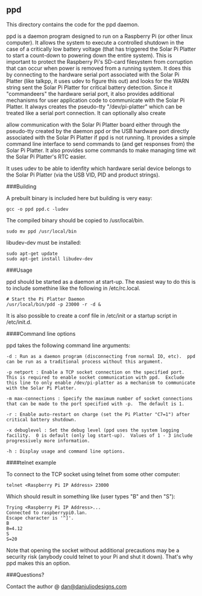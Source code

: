 ## ppd

This directory contains the code for the ppd daemon.

ppd is a daemon program designed to run on a Raspberry Pi (or other linux computer).  It allows the system to execute a controlled shutdown in the case of a critically low battery voltage (that has triggered the Solar Pi Platter to start a count-down to powering down the entire system).  This is important to protect the Raspberry Pi's SD-card filesystem from corruption that can occur when power is removed from a running system.  It does this by connecting to the hardware serial port associated with the Solar Pi Platter (like talkpp, it uses udev to figure this out) and looks for the WARN string sent the Solar Pi Platter for critical battery detection.  Since it "commandeers" the hardware serial port, it also provides additional mechanisms for user application code to communicate with the Solar Pi Platter.  It always creates the pseudo-tty "/dev/pi-platter" which can be treated like a serial port connection.  It can optionally also create 

allow communication with the Solar Pi Platter board either through the pseudo-tty created by the daemon ppd or the USB hardware port directly associated with the Solar Pi Platter if ppd is not running.  It provides a simple command line interface to send commands to (and get responses from) the Solar Pi Platter.  It also provides some commands to make managing time wit the Solar Pi Platter's RTC easier.

It uses udev to be able to idenfity which hardware serial device belongs to the Solar Pi Platter (via the USB VID, PID and product strings).


###Building

A prebuilt binary is included here but building is very easy:

    gcc -o ppd ppd.c -ludev

The compiled binary should be copied to /usr/local/bin.

    sudo mv ppd /usr/local/bin

libudev-dev must be installed:

    sudo apt-get update
    sudo apt-get install libudev-dev

###Usage

ppd should be started as a daemon at start-up.  The easiest way to do this is to include somethine like the following in /etc/rc.local.

    # Start the Pi Platter Daemon
    /usr/local/bin/pdd -p 23000 -r -d &

It is also possible to create a conf file in /etc/init or a startup script in /etc/init.d.

####Command line options

ppd takes the following command line arguments:

    -d : Run as a daemon program (disconnecting from normal IO, etc).  ppd can be run as a traditional process without this argument.

    -p netport : Enable a TCP socket connection on the specified port.  This is required to enable socket communication with ppd.  Exclude this line to only enable /dev/pi-platter as a mechanism to communicate with the Solar Pi Platter.

    -m max-connections : Specify the maximum number of socket connections that can be made to the port specified with -p.  The default is 1.

    -r : Enable auto-restart on charge (set the Pi Platter "C7=1") after critical battery shutdown.

    -x debuglevel : Set the debug level (ppd uses the system logging facility.  0 is default (only log start-up).  Values of 1 - 3 include progressively more information.

    -h : Display usage and command line options.

####telnet example

To connect to the TCP socket using telnet from some other computer:

    telnet <Raspberry Pi IP Address> 23000

Which should result in something like (user types "B" and then "S"):

    Trying <Raspberry Pi IP Address>...
    Connected to raspberrypi0.lan.
    Escape character is '^]'.
    B
    B=4.12
    S
    S=20

Note that opening the socket without additional precautions may be a security risk (anybody could telnet to your Pi and shut it down).  That's why ppd makes this an option.

###Questions?

Contact the author @ dan@danjuliodesigns.com

